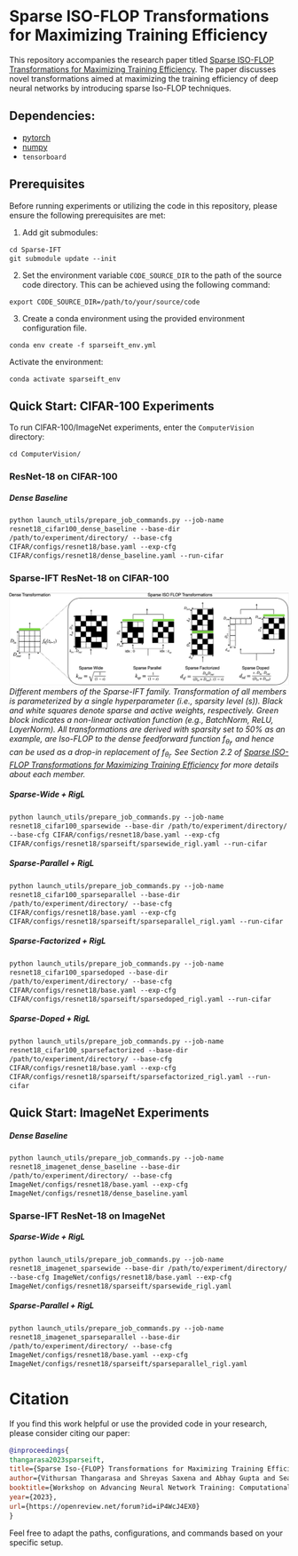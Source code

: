 # Sparse ISO-FLOP Transformations for Maximizing Training Efficiency

This repository accompanies the research paper titled [Sparse ISO-FLOP Transformations for Maximizing Training Efficiency](https://arxiv.org/abs/2303.11525). The paper discusses novel transformations aimed at maximizing the training efficiency of deep neural networks by introducing sparse Iso-FLOP techniques.

## Dependencies:

- [pytorch](https://pytorch.org) 
- [numpy](https://numpy.org/install/)
-  `tensorboard`

## Prerequisites 
Before running experiments or utilizing the code in this repository, please ensure the following prerequisites are met:

1. Add git submodules:
```console
cd Sparse-IFT
git submodule update --init
```

2. Set the environment variable `CODE_SOURCE_DIR` to the path of the source code
directory. This can be achieved using the following command:
```console
export CODE_SOURCE_DIR=/path/to/your/source/code
```

3. Create a conda environment using the provided
   environment configuration file.

```console
conda env create -f sparseift_env.yml
```

Activate the environment:
```console
conda activate sparseift_env
```

## Quick Start: CIFAR-100 Experiments

To run CIFAR-100/ImageNet experiments, enter the `ComputerVision` directory:
```console
cd ComputerVision/
```

### ResNet-18 on CIFAR-100

##### Dense Baseline

```console
python launch_utils/prepare_job_commands.py --job-name resnet18_cifar100_dense_baseline --base-dir /path/to/experiment/directory/ --base-cfg CIFAR/configs/resnet18/base.yaml --exp-cfg CIFAR/configs/resnet18/dense_baseline.yaml --run-cifar
```

### Sparse-IFT ResNet-18 on CIFAR-100

![alt attribute goes here!](/assets/sparse_ift_family.png)
*Different members of the Sparse-IFT family. Transformation of all members is parameterized by a single hyperparameter (i.e., sparsity level ($s$)). Black and white squares denote sparse and active weights, respectively. Green block indicates a non-linear activation function (e.g., BatchNorm, ReLU, LayerNorm). All transformations are derived with sparsity set to 50% as an example, are Iso-FLOP to the dense feedforward function $f_{θ_l}$, and hence can be used as a drop-in replacement of $f_{θ_l}$. See Section 2.2 of [Sparse ISO-FLOP Transformations for Maximizing Training Efficiency](https://arxiv.org/abs/2303.11525) for more details about each member.*

##### Sparse-Wide + RigL
```console
python launch_utils/prepare_job_commands.py --job-name resnet18_cifar100_sparsewide --base-dir /path/to/experiment/directory/ --base-cfg CIFAR/configs/resnet18/base.yaml --exp-cfg CIFAR/configs/resnet18/sparseift/sparsewide_rigl.yaml --run-cifar
```

##### Sparse-Parallel + RigL
```console
python launch_utils/prepare_job_commands.py --job-name resnet18_cifar100_sparseparallel --base-dir /path/to/experiment/directory/ --base-cfg CIFAR/configs/resnet18/base.yaml --exp-cfg CIFAR/configs/resnet18/sparseift/sparseparallel_rigl.yaml --run-cifar
```

##### Sparse-Factorized + RigL
```console
python launch_utils/prepare_job_commands.py --job-name resnet18_cifar100_sparsedoped --base-dir /path/to/experiment/directory/ --base-cfg CIFAR/configs/resnet18/base.yaml --exp-cfg CIFAR/configs/resnet18/sparseift/sparsedoped_rigl.yaml --run-cifar
```

##### Sparse-Doped + RigL
```console
python launch_utils/prepare_job_commands.py --job-name resnet18_cifar100_sparsefactorized --base-dir /path/to/experiment/directory/ --base-cfg CIFAR/configs/resnet18/base.yaml --exp-cfg CIFAR/configs/resnet18/sparseift/sparsefactorized_rigl.yaml --run-cifar
```

## Quick Start: ImageNet Experiments

##### Dense Baseline

```console
python launch_utils/prepare_job_commands.py --job-name resnet18_imagenet_dense_baseline --base-dir /path/to/experiment/directory/ --base-cfg ImageNet/configs/resnet18/base.yaml --exp-cfg ImageNet/configs/resnet18/dense_baseline.yaml 
```

### Sparse-IFT ResNet-18 on ImageNet

##### Sparse-Wide + RigL
```console
python launch_utils/prepare_job_commands.py --job-name resnet18_imagenet_sparsewide --base-dir /path/to/experiment/directory/ --base-cfg ImageNet/configs/resnet18/base.yaml --exp-cfg ImageNet/configs/resnet18/sparseift/sparsewide_rigl.yaml 
```

##### Sparse-Parallel + RigL
```console
python launch_utils/prepare_job_commands.py --job-name resnet18_imagenet_sparseparallel --base-dir /path/to/experiment/directory/ --base-cfg ImageNet/configs/resnet18/base.yaml --exp-cfg ImageNet/configs/resnet18/sparseift/sparseparallel_rigl.yaml 
```

# Citation
If you find this work helpful or use the provided code in your research, please
consider citing our paper:

```bibtex
@inproceedings{
thangarasa2023sparseift,
title={Sparse Iso-{FLOP} Transformations for Maximizing Training Efficiency},
author={Vithursan Thangarasa and Shreyas Saxena and Abhay Gupta and Sean Lie},
booktitle={Workshop on Advancing Neural Network Training: Computational Efficiency, Scalability, and Resource Optimization (WANT@NeurIPS 2023)},
year={2023},
url={https://openreview.net/forum?id=iP4WcJ4EX0}
}
```

Feel free to adapt the paths, configurations, and commands based on your specific setup.